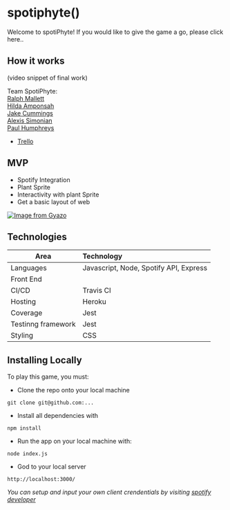 # spotiphyte()
Welcome to spotiPhyte! If you would like to give the game a go, please click here..

## How it works
(video snippet of final work)


Team SpotiPhyte: <br>
[Ralph Mallett](https://github.com/ralphm10)<br>
[Hilda Amponsah](https://github.com/Pi-hils)<br>
[Jake Cummings](https://github.com/SilverLongjohns)<br>
[Alexis Simonian](https://github.com/Alexisimonian)<br>
[Paul Humphreys](https://github.com/phump81)<br>

- [Trello](https://trello.com/b/JJHYRzFI/finalproject2020)

## MVP
 - Spotify Integration
 - Plant Sprite
 - Interactivity with plant Sprite
 - Get a basic layout of web

[![Image from Gyazo](https://i.gyazo.com/9d680cf991b8f7c6607243d03bf26947.png)](https://gyazo.com/9d680cf991b8f7c6607243d03bf26947)

## Technologies

| Area  |    Technology    |
|----------|:-------------|
| Languages |  Javascript, Node, Spotify API, Express |
| Front End |    | 
| CI/CD |  Travis CI | 
| Hosting |    Heroku  | 
| Coverage | Jest |
| Testinng framework |  Jest  | 
| Styling |  CSS  | 


## Installing Locally
To play this game, you must:<br>
- Clone the repo onto your local machine
```
git clone git@github.com:...
```
- Install all dependencies with
```
npm install
```
- Run the app on your local machine with:
```
node index.js
```
- God to your local server
```
http://localhost:3000/
```
_You can setup and input your own client crendentials by visiting [spotify developer](https://developer.spotify.com/dashboard/login)_
